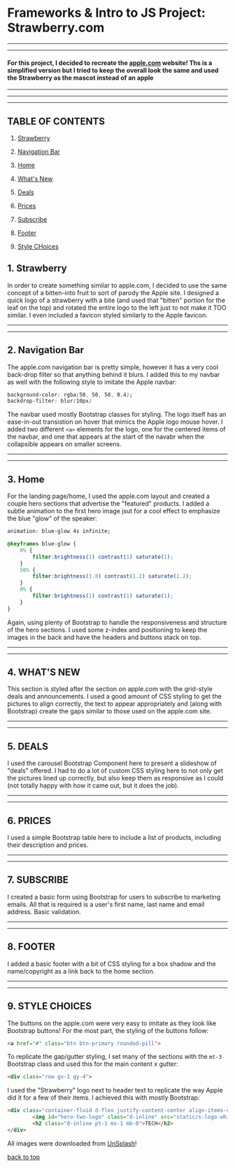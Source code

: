 
# Frameworks & Intro to JS Project: Strawberry.com

---
---

#### For this project, I decided to recreate the [apple.com](https://apple.com) website! Ths is a simplified version but I tried to keep the overall look the same and used the Strawberry as the mascot instead of an apple

---
---
---

## TABLE OF CONTENTS

1. [Strawberry](#1-strawberry)

2. [Navigation Bar](#2-navigation-bar)

3. [Home](#3-home)

4. [What's New](#4-whats-new)

5. [Deals](#5-deals)

6. [Prices](#6-prices)

7. [Subscribe](#7-subscribe)

8. [Footer](#8-footer)

9. [Style CHoices](#9-style-choices)

## 1. Strawberry

In order to create something similar to apple.com, I decided to use the same concept of a bitten-into fruit to sort of parody the Apple site. I designed a quick logo of a strawberry with a bite (and used that "bitten" portion for the leaf on the top) and rotated the entire logo to the left just to not make it TOO similar. I even included a favicon styled similarly to the Apple favicon.

---
---

## 2. Navigation Bar

The apple.com navigation bar is pretty simple, however it has a very cool back-drop filter so that anything behind it blurs. I added this to my navbar as well with the following style to imitate the Apple navbar:

```css
background-color: rgba(50, 50, 50, 0.4);
backdrop-filter: blur(10px)
```

The navbar used mostly Bootstrap classes for styling. The logo itself has an ease-in-out transistion on hover that mimics the Apple logo mouse hover. I added two different `<a>` elements for the logo, one for the centered items of the navbar, and one that appears at the start of the navabr when the collapsible appears on smaller screens. 

---
---

## 3. Home

For the landing page/home, I used the apple.com layout and created a couple hero sections that advertise the "featured" products. I added a subtle animation to the first hero image jsut for a cool effect to emphasize the blue "glow" of the speaker:

```css
animation: blue-glow 4s infinite;

@keyframes blue-glow {
    0% {
        filter:brightness(1) contrast(1) saturate(1);
    }
    50% {
        filter:brightness(1.8) contrast(1.2) saturate(1.2);
    }
    0% {
        filter:brightness(1) contrast(1) saturate(1);
    }
}
```

Again, using plenty of Bootstrap to handle the responsiveness and structure of the hero sections. I used some z-index and positioning to keep the images in the back and have the headers and buttons stack on top.

---
---

## 4. WHAT'S NEW

This section is styled after the section on apple.com with the grid-style deals and announcements. I used a good amount of CSS styling to get the pictures to align correctly, the text to appear appropriately and (along with Bootstrap) create the gaps similar to those used on the apple.com site.

---
---

## 5. DEALS

I used the carousel Bootstrap Component here to present a slideshow of "deals" offered. I had to do a lot of custom CSS styling here to not only get the pictures lined up correctly, but also keep them as responsive as I could (not totally happy with how it came out, but it does the job).

---
---

## 6. PRICES

I used a simple Bootstrap table here to include a list of products, including their description and prices.

---
---

## 7. SUBSCRIBE

I created a basic form using Bootstrap for users to subscribe to marketing emails. All that is required is a user's first name, last name and email address. Basic validation.

---
---

## 8. FOOTER

I added a basic footer with a bit of CSS styling for a box shadow and the name/copyright as a link back to the home section.

---
---

## 9. STYLE CHOICES

The buttons on the apple.com were very easy to imitate as they look like Bootstrap buttons! For the most part, the styling of the buttons follow:

```html
<a href="#" class="btn btn-primary rounded-pill">
```

To replicate the gap/gutter styling, I set many of the sections with the `mt-3` Bootstrap class and used this for the main content x gutter:

```html
<div class="row gx-1 gy-4">
  ```

I used the "Strawberry" logo next to header text to replicate the way Apple did it for a few of their items. I achieved this with mostly Bootstrap:

```html
<div class="container-fluid d-flex justify-content-center align-items-center">
        <img id="hero-two-logo" class="d-inline" src="static/s-logo-white.png" alt="hero 2 header logo">
        <h2 class="d-inline pt-1 ms-1 mb-0">TECH</h2>
</div>
```

All images were downloaded from [UnSplash](https://unsplash.com)!

[back to top](#frameworks--intro-to-js-project-strawberrycom)
